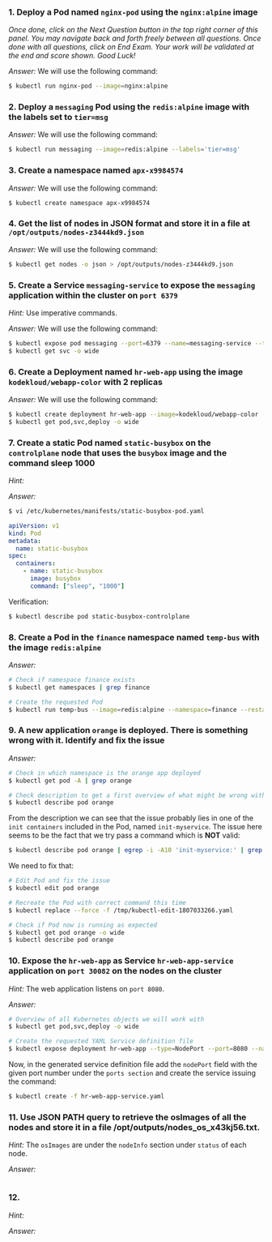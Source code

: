### 1. Deploy a Pod named `nginx-pod` using the `nginx:alpine` image

*Once done, click on the Next Question button in the top right corner of this panel. You may navigate back and forth freely between all questions. Once done with all questions, click on End Exam. Your work will be validated at the end and score shown. Good Luck!*

*Answer:* We will use the following command:

```bash
$ kubectl run nginx-pod --image=nginx:alpine
```

### 2. Deploy a `messaging` Pod using the `redis:alpine` image with the labels set to `tier=msg`

*Answer:* We will use the following command:

```bash
$ kubectl run messaging --image=redis:alpine --labels='tier=msg'
```

### 3. Create a namespace named `apx-x9984574`

*Answer:* We will use the following command:

```bash
$ kubectl create namespace apx-x9984574
```

### 4. Get the list of nodes in JSON format and store it in a file at `/opt/outputs/nodes-z3444kd9.json`

*Answer:* We will use the following command:

```bash
$ kubectl get nodes -o json > /opt/outputs/nodes-z3444kd9.json
```

### 5. Create a Service `messaging-service` to expose the `messaging` application within the cluster on `port 6379`

*Hint:* Use imperative commands.

*Answer:* We will use the following command:

```bash
$ kubectl expose pod messaging --port=6379 --name=messaging-service --type=ClusterIP
$ kubectl get svc -o wide
```

### 6. Create a Deployment named `hr-web-app` using the image `kodekloud/webapp-color` with 2 replicas

*Answer:* We will use the following command:

```bash
$ kubectl create deployment hr-web-app --image=kodekloud/webapp-color --replicas=2
$ kubectl get pod,svc,deploy -o wide
```

### 7. Create a static Pod named `static-busybox` on the `controlplane` node that uses the `busybox` image and the command sleep 1000

*Hint:*

*Answer:*

```bash
$ vi /etc/kubernetes/manifests/static-busybox-pod.yaml
```

```yaml
apiVersion: v1
kind: Pod
metadata:
  name: static-busybox
spec:
  containers:
    - name: static-busybox
      image: busybox
      command: ["sleep", "1000"]
```

Verification:

```bash
$ kubectl describe pod static-busybox-controlplane
```

### 8. Create a Pod in the `finance` namespace named `temp-bus` with the image `redis:alpine`

*Answer:*

```bash
# Check if namespace finance exists
$ kubectl get namespaces | grep finance

# Create the requested Pod
$ kubectl run temp-bus --image=redis:alpine --namespace=finance --restart=Never
```

### 9. A new application `orange` is deployed. There is something wrong with it. Identify and fix the issue

*Answer:*

```bash
# Check in which namespace is the orange app deployed
$ kubectl get pod -A | grep orange

# Check description to get a first overview of what might be wrong with it
$ kubectl describe pod orange
```

From the description we can see that the issue probably lies in one of the `init containers` included in the Pod, named `init-myservice`.
The issue here seems to be the fact that we try pass a command which is **NOT** valid:

```bash
$ kubectl describe pod orange | egrep -i -A10 'init-myservice:' | grep -i -A3 command
```

We need to fix that:

```bash
# Edit Pod and fix the issue
$ kubectl edit pod orange

# Recreate the Pod with correct command this time
$ kubectl replace --force -f /tmp/kubectl-edit-1807033266.yaml

# Check if Pod now is running as expected
$ kubectl get pod orange -o wide
$ kubectl describe pod orange
```

### 10. Expose the `hr-web-app` as Service `hr-web-app-service` application on `port 30082` on the nodes on the cluster

*Hint:* The web application listens on `port 8080`.

*Answer:*

```bash
# Overview of all Kubernetes objects we will work with
$ kubectl get pod,svc,deploy -o wide

# Create the requested YAML Service definition file
$ kubectl expose deployment hr-web-app --type=NodePort --port=8080 --name=hr-web-app-service --dry-run=client -o yaml > hr-web-app-service.yaml
```

Now, in the generated service definition file add the `nodePort` field with the given port number under the `ports section` and create the service issuing the command:

```bash
$ kubectl create -f hr-web-app-service.yaml
```

### 11. Use JSON PATH query to retrieve the osImages of all the nodes and store it in a file /opt/outputs/nodes_os_x43kj56.txt.

*Hint:* The `osImages` are under the `nodeInfo` section under `status` of each node.

*Answer:*

```bash

```

### 12. 

*Hint:*

*Answer:*

```bash

```
